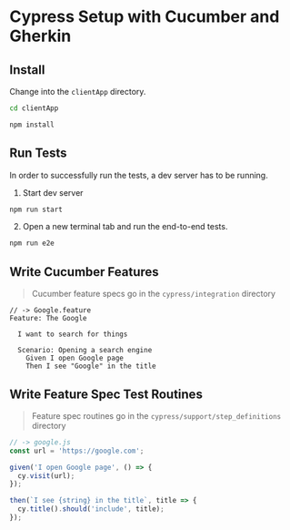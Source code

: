 # Cypress Setup with Cucumber and Gherkin

## Install

Change into the `clientApp` directory.

```bash
cd clientApp
```

```bash
npm install
```

## Run Tests

In order to successfully run the tests, a dev server has to be running.

1.  Start dev server

```bash
npm run start
```

2.  Open a new terminal tab and run the end-to-end tests.

```bash
npm run e2e
```

## Write Cucumber Features

> Cucumber feature specs go in the `cypress/integration` directory

```gherkin
// -> Google.feature
Feature: The Google

  I want to search for things

  Scenario: Opening a search engine
    Given I open Google page
    Then I see "Google" in the title
```

## Write Feature Spec Test Routines

> Feature spec routines go in the `cypress/support/step_definitions` directory

```javascript
// -> google.js
const url = 'https://google.com';

given('I open Google page', () => {
  cy.visit(url);
});

then(`I see {string} in the title`, title => {
  cy.title().should('include', title);
});
```

